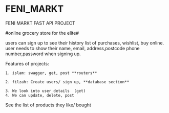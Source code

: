 # FENI_MARKT
FENI MARKT FAST API PROJECT

#online grocery store for the elite#

users can sign up to see their history list of purchases, wishlist, buy online.
user needs to show their name, email, address,postcode phone number,password when signing up.


Features of projects:

	1. islam: swagger, get, post **routers**  
 
	2. filzah: Create users/ sign up, **database section**
 
	3. We look into user details  (get)
	4. We can update, delete, post
 
See the list of products they like/ bought 
